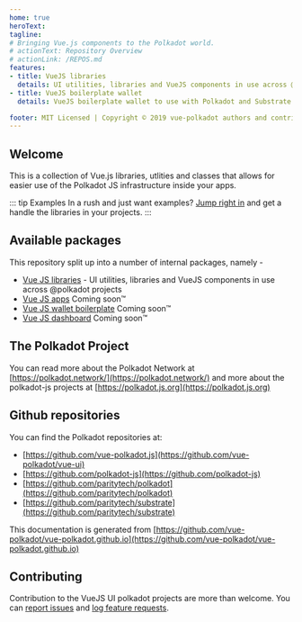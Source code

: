 ```yaml
---
home: true
heroText:
tagline:
# Bringing Vue.js components to the Polkadot world.
# actionText: Repository Overview
# actionLink: /REPOS.md
features:
- title: VueJS libraries
  details: UI utilities, libraries and VueJS components in use across @polkadot projects
- title: VueJS boilerplate wallet
  details: VueJS boilerplate wallet to use with Polkadot and Substrate compatible api

footer: MIT Licensed | Copyright © 2019 vue-polkadot authors and contributors
---
```


## Welcome

This is a collection of Vue.js libraries, utlities and classes that allows for easier use of the Polkadot JS infrastructure inside your apps.

::: tip Examples
In a rush and just want examples? [Jump right in](vue-ui-polkadot/vue-identicon/) and get a handle the libraries in your projects.
:::

## Available packages

This repository split up into a number of internal packages, namely -

- [Vue JS libraries](vue-ui-polkadot/) - UI utilities, libraries and VueJS components in use across @polkadot projects
- [Vue JS apps]() Coming soon️️️️™️
- [Vue JS wallet boilerplate]() Coming soon™️
- [Vue JS dashboard]() Coming soon™️

## The Polkadot Project

You can read more about the Polkadot Network at [https://polkadot.network/](https://polkadot.network/) and more about the polkadot-js projects at [https://polkadot.js.org](https://polkadot.js.org)

## Github repositories

You can find the Polkadot repositories at:
- [https://github.com/vue-polkadot.js](https://github.com/vue-polkadot/vue-ui)
- [https://github.com/polkadot-js](https://github.com/polkadot-js)
- [https://github.com/paritytech/polkadot](https://github.com/paritytech/polkadot)
- [https://github.com/paritytech/substrate](https://github.com/paritytech/substrate)

This documentation is generated from [https://github.com/vue-polkadot/vue-polkadot.github.io](https://github.com/vue-polkadot/vue-polkadot.github.io)

## Contributing

Contribution to the VueJS UI polkadot projects are more than welcome. You can [report issues](https://github.com/vue-polkadot/vue-ui/issues/new) and [log feature requests](https://github.com/vue-polkadot/vue-ui/issues/new).
